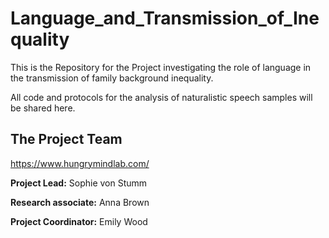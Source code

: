 # Language_and_Transmission_of_Inequality
This is the Repository for the Project investigating the role of language in the transmission of family background inequality. 

All code and protocols for the analysis of naturalistic speech samples will be shared here. 

## The Project Team 

https://www.hungrymindlab.com/

**Project Lead:** Sophie von Stumm

**Research associate:** Anna Brown

**Project Coordinator:** Emily Wood
